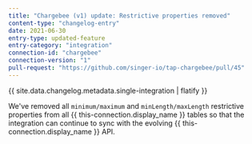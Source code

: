 ```yaml
---
title: "Chargebee (v1) update: Restrictive properties removed"
content-type: "changelog-entry"
date: 2021-06-30
entry-type: updated-feature
entry-category: "integration"
connection-id: "chargebee"
connection-version: "1"
pull-request: "https://github.com/singer-io/tap-chargebee/pull/45"
---
```

{{ site.data.changelog.metadata.single-integration | flatify }}

We've removed all `minimum/maximum` and `minLength/maxLength` restrictive properties from all {{ this-connection.display_name }} tables so that the integration can continue to sync with the evolving {{ this-connection.display_name }} API.
